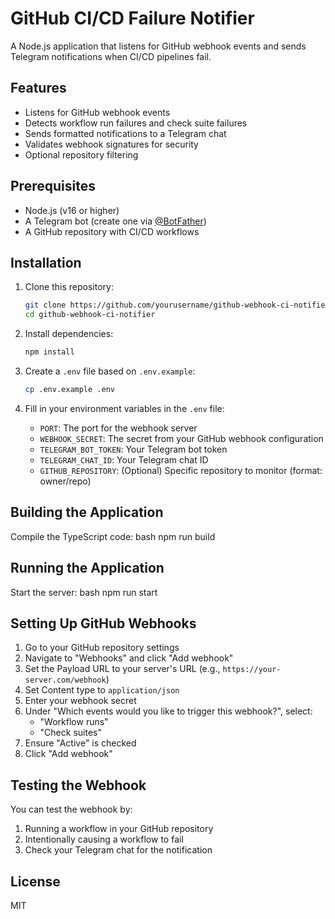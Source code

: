 # GitHub CI/CD Failure Notifier

A Node.js application that listens for GitHub webhook events and sends Telegram notifications when CI/CD pipelines fail.

## Features

- Listens for GitHub webhook events
- Detects workflow run failures and check suite failures
- Sends formatted notifications to a Telegram chat
- Validates webhook signatures for security
- Optional repository filtering

## Prerequisites

- Node.js (v16 or higher)
- A Telegram bot (create one via [@BotFather](https://t.me/botfather))
- A GitHub repository with CI/CD workflows

## Installation

1. Clone this repository:
   ```bash
   git clone https://github.com/yourusername/github-webhook-ci-notifier.git
   cd github-webhook-ci-notifier
   ```

2. Install dependencies:
   ```bash
   npm install
   ```

3. Create a `.env` file based on `.env.example`:
   ```bash
   cp .env.example .env
   ```

4. Fill in your environment variables in the `.env` file:
   - `PORT`: The port for the webhook server
   - `WEBHOOK_SECRET`: The secret from your GitHub webhook configuration
   - `TELEGRAM_BOT_TOKEN`: Your Telegram bot token
   - `TELEGRAM_CHAT_ID`: Your Telegram chat ID
   - `GITHUB_REPOSITORY`: (Optional) Specific repository to monitor (format: owner/repo)

## Building the Application

Compile the TypeScript code:
bash
npm run build

## Running the Application

Start the server:
bash
npm run start

## Setting Up GitHub Webhooks

1. Go to your GitHub repository settings
2. Navigate to "Webhooks" and click "Add webhook"
3. Set the Payload URL to your server's URL (e.g., `https://your-server.com/webhook`)
4. Set Content type to `application/json`
5. Enter your webhook secret
6. Under "Which events would you like to trigger this webhook?", select:
   - "Workflow runs"
   - "Check suites"
7. Ensure "Active" is checked
8. Click "Add webhook"

## Testing the Webhook

You can test the webhook by:

1. Running a workflow in your GitHub repository
2. Intentionally causing a workflow to fail
3. Check your Telegram chat for the notification

## License

MIT